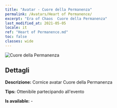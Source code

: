 ```yaml
---
title: "Avatar - Cuore della Permanenza"
permalink: /Avatars/Heart of Permanence/
excerpt: "Era of Chaos  Cuore della Permanenza"
last_modified_at: 2021-05-05
locale: it
ref: "Heart of Permanence.md"
toc: false
classes: wide
---
```

 ![Cuore della Permanenza](/images/a/avatarFrame_54.png)

## Dettagli

 **Descrizione:** Cornice avatar Cuore della Permanenza 

 **Tips:** Ottenibile partecipando all'evento 

 **Is available:**  - 

